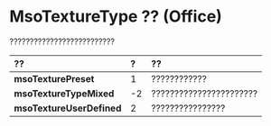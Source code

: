 
# MsoTextureType ?? (Office)

??????????????????????????



|**??**|**?**|**??**|
|:-----|:-----|:-----|
|**msoTexturePreset**|1|????????????|
|**msoTextureTypeMixed**|-2|???????????????????????|
|**msoTextureUserDefined**|2|????????????????|
